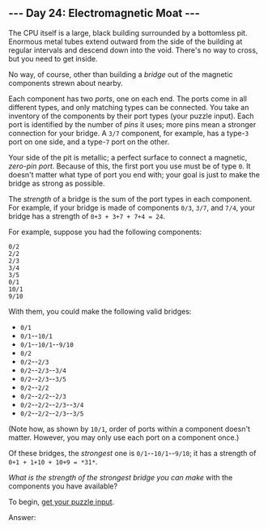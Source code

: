 ## \--- Day 24: Electromagnetic Moat ---

The CPU itself is a large, black building surrounded by a bottomless pit. Enormous metal tubes extend outward from the side of the building at regular intervals and descend down into the void. There's no way to cross, but you need to get inside.

No way, of course, other than building a _bridge_ out of the magnetic components strewn about nearby.

Each component has two _ports_, one on each end. The ports come in all different types, and only matching types can be connected. You take an inventory of the components by their port types (your puzzle input). Each port is identified by the number of _pins_ it uses; more pins mean a stronger connection for your bridge. A `3/7` component, for example, has a type-`3` port on one side, and a type-`7` port on the other.

Your side of the pit is metallic; a perfect surface to connect a magnetic, _zero-pin port_. Because of this, the first port you use must be of type `0`. It doesn't matter what type of port you end with; your goal is just to make the bridge as strong as possible.

The _strength_ of a bridge is the sum of the port types in each component. For example, if your bridge is made of components `0/3`, `3/7`, and `7/4`, your bridge has a strength of `0+3 + 3+7 + 7+4 = 24`.

For example, suppose you had the following components:

```
0/2
2/2
2/3
3/4
3/5
0/1
10/1
9/10

```

With them, you could make the following valid bridges:

-   `0/1`
-   `0/1`--`10/1`
-   `0/1`--`10/1`--`9/10`
-   `0/2`
-   `0/2`--`2/3`
-   `0/2`--`2/3`--`3/4`
-   `0/2`--`2/3`--`3/5`
-   `0/2`--`2/2`
-   `0/2`--`2/2`--`2/3`
-   `0/2`--`2/2`--`2/3`--`3/4`
-   `0/2`--`2/2`--`2/3`--`3/5`

(Note how, as shown by `10/1`, order of ports within a component doesn't matter. However, you may only use each port on a component once.)

Of these bridges, the _strongest_ one is `0/1`--`10/1`--`9/10`; it has a strength of `0+1 + 1+10 + 10+9 = *31*`.

_What is the strength of the strongest bridge you can make_ with the components you have available?

To begin, [get your puzzle input](24/input).

Answer:
